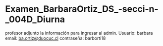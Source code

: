 # Examen_BarbaraOrtiz_DS_-secci-n-_004D_Diurna
profesor adjunto la información para ingresar al admin. Usuario: barbara  email: ba.ortiz@duocuc.cl  contraseña: barborti18
